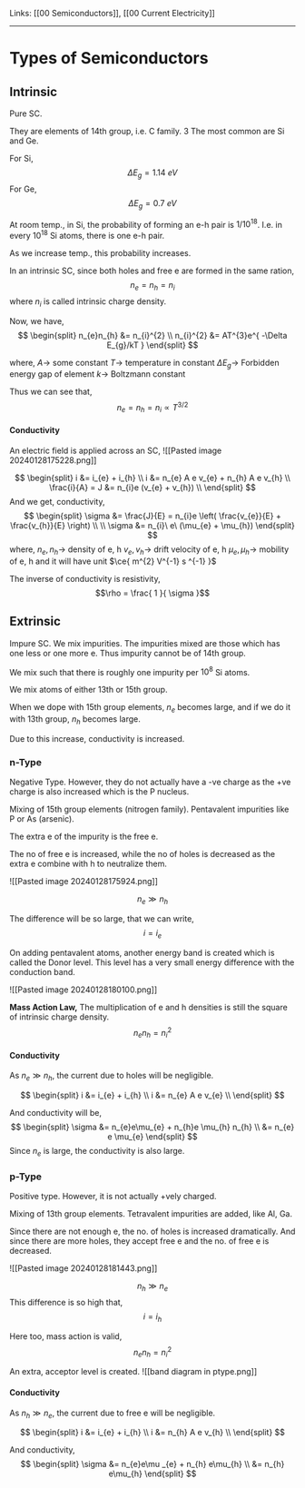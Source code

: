 Links: [[00 Semiconductors]], [[00 Current Electricity]]
___
# Types of Semiconductors 
## Intrinsic
Pure SC. 

They are elements of 14th group, i.e. C family. 3
The most common are Si and Ge. 

For Si,
$$\Delta E_{g} = 1.14\ eV$$
For Ge,
$$\Delta E_{g} = 0.7\ eV$$

At room temp., in Si, the probability of forming an e-h pair is $1 /10^{18}$. I.e. in every $10^{18}$ Si atoms, there is one e-h pair.

As we increase temp., this probability increases. 

In an intrinsic SC, since both holes and free e are formed in the same ration,
$$n_{e} = n_{h} = n_{i}$$
where $n_{i}$ is called intrinsic charge density.

Now, we have,
$$
\begin{split} 
n_{e}n_{h} &= n_{i}^{2} \\
n_{i}^{2} &= AT^{3}e^{ -\Delta E_{g}/kT }
\end{split}
$$

where,
$A \to$ some constant
$T \to$ temperature in constant
$\Delta E_{g} \to$ Forbidden energy gap of element
$k \to$ Boltzmann constant

Thus we can see that,
$$n_{e} = n_{h} = n_{i} \propto T^{3/2}$$

#### Conductivity
An electric field is applied across an SC,
![[Pasted image 20240128175228.png]]

$$
\begin{split}
i &= i_{e} + i_{h} \\
i &=  n_{e} A e v_{e} + n_{h} A e v_{h} \\
\frac{i}{A} = J &=  n_{i}e (v_{e} + v_{h}) \\
\end{split}
$$
And we get, conductivity,
$$
\begin{split}
\sigma &=  \frac{J}{E} = n_{i}e \left( \frac{v_{e}}{E} + \frac{v_{h}}{E} \right) \\ \\
\sigma &=  n_{i}\ e\ (\mu_{e} + \mu_{h})
\end{split}
$$
where,
$n_{e},n_{h}\to$ density of e, h
$v_{e},v_{h}\to$ drift velocity of e, h
$\mu_{e},\mu_{h}\to$ mobility of e, h and it will have unit $\ce{ m^{2} V^{-1} s ^{-1} }$

The inverse of conductivity is resistivity,
$$\rho = \frac{ 1 }{ \sigma }$$

## Extrinsic
Impure SC. 
We mix impurities. The impurities mixed are those which has one less or one more e. Thus impurity cannot be of 14th group. 

We mix such that there is roughly one impurity per $10^{8}$ Si atoms. 

We mix atoms of either 13th or 15th group. 

When we dope with 15th group elements, $n_{e}$ becomes large, and if we do it with 13th group, $n_{h}$ becomes large. 

Due to this increase, conductivity is increased.

### n-Type
Negative Type. However, they do not actually have a -ve charge as the +ve charge is also increased which is the P nucleus. 

Mixing of 15th group elements (nitrogen family). Pentavalent impurities like P or As (arsenic).

The extra e of the impurity is the free e. 

The no of free e is increased, while the no of holes is decreased as the extra e combine with h to neutralize them.

![[Pasted image 20240128175924.png]]

$$n_{e} \gg n_{h}$$

The difference will be so large, that we can write,
$$i = i_{e}$$

On adding pentavalent atoms, another energy band is created which is called the Donor level. This level has a very small energy difference with the conduction band. 

![[Pasted image 20240128180100.png]]

**Mass Action Law,** The multiplication of e and h densities is still the square of intrinsic charge density.
$$n_{e}n_{h}= n_{i}^{2}$$

#### Conductivity
As $n_{e} \gg n_{h}$, the current due to holes will be negligible.

$$
\begin{split}
i &= i_{e} + i_{h} \\
i &=  n_{e} A e v_{e} \\
\end{split}
$$

And conductivity will be,
$$
\begin{split}
\sigma &= n_{e}e\mu_{e} + n_{h}e \mu_{h} n_{h} \\
&= n_{e} e \mu_{e} 
\end{split}
$$
Since $n_{e}$ is large, the conductivity is also large. 

### p-Type
Positive type. However, it is not actually +vely charged. 

Mixing of 13th group elements. Tetravalent impurities are added, like Al, Ga. 

Since there are not enough e, the no. of holes is increased dramatically.  And since there are more holes, they accept free e and the no. of free e is decreased. 

![[Pasted image 20240128181443.png]]

$$n_{h} \gg n_{e}$$
This difference is so high that,
$$i = i_{h}$$

Here too, mass action is valid,
$$n_{e}n_{h}= n_{i}^{2}$$

An extra, acceptor level is created. 
![[band diagram in ptype.png]]

#### Conductivity
As $n_{h} \gg n_{e}$, the current due to free e will be negligible.

$$
\begin{split}
i &= i_{e} + i_{h} \\
i &=  n_{h} A e v_{h} \\
\end{split}
$$

And conductivity,
$$
\begin{split}
\sigma &= n_{e}e\mu _{e} + n_{h} e\mu_{h} \\
&= n_{h} e\mu_{h}
\end{split}
$$


